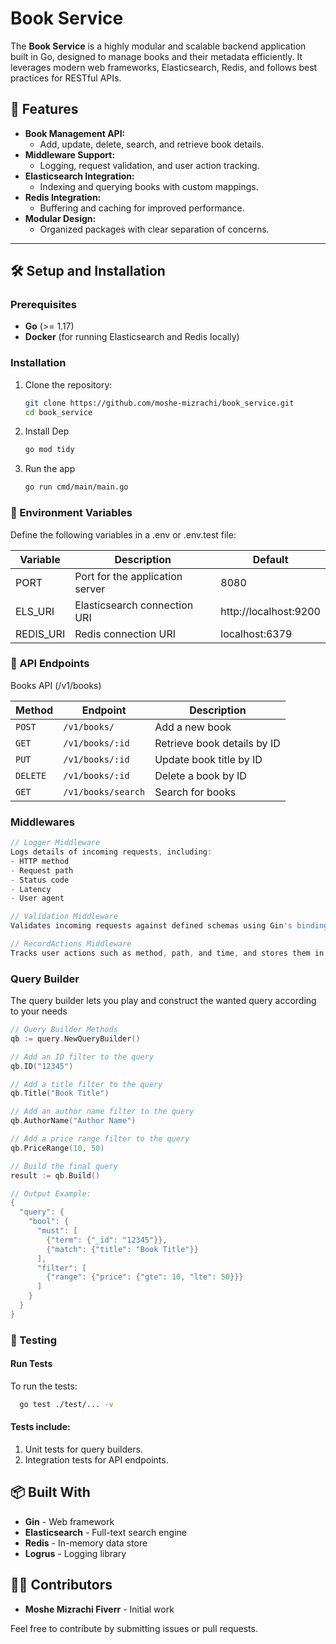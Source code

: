 # Book Service

The **Book Service** is a highly modular and scalable backend application built in Go, designed to manage books and their metadata efficiently. It leverages modern web frameworks, Elasticsearch, Redis, and follows best practices for RESTful APIs.





## 🚀 Features

- **Book Management API:**
    - Add, update, delete, search, and retrieve book details.
- **Middleware Support:**
    - Logging, request validation, and user action tracking.
- **Elasticsearch Integration:**
    - Indexing and querying books with custom mappings.
- **Redis Integration:**
    - Buffering and caching for improved performance.
- **Modular Design:**
    - Organized packages with clear separation of concerns.

---

## 🛠️ Setup and Installation

### Prerequisites

- **Go** (>= 1.17)
- **Docker** (for running Elasticsearch and Redis locally)

### Installation

1. Clone the repository:
   ```bash
   git clone https://github.com/moshe-mizrachi/book_service.git
   cd book_service

2. Install Dep
    ```bash
    go mod tidy
    ```
3. Run the app
    ```bash
    go run cmd/main/main.go
    ```

### 🔑 Environment Variables
Define the following variables in a .env or .env.test file:

| Variable  | Description                      | Default               |
|-----------|----------------------------------|-----------------------|
| PORT      | Port for the application server  | 8080                 |
| ELS_URI   | Elasticsearch connection URI     | http://localhost:9200 |
| REDIS_URI | Redis connection URI             | localhost:6379        |

### 📖 API Endpoints
Books API (/v1/books)

| Method    | Endpoint       | Description                  |
|-----------|----------------|------------------------------|
| `POST`    | `/v1/books/`   | Add a new book              |
| `GET`     | `/v1/books/:id`| Retrieve book details by ID |
| `PUT`     | `/v1/books/:id`| Update book title by ID     |
| `DELETE`  | `/v1/books/:id`| Delete a book by ID         |
| `GET`     | `/v1/books/search` | Search for books          |


### Middlewares

```go
// Logger Middleware
Logs details of incoming requests, including:
- HTTP method
- Request path
- Status code
- Latency
- User agent

// Validation Middleware
Validates incoming requests against defined schemas using Gin's binding and validation mechanisms.

// RecordActions Middleware
Tracks user actions such as method, path, and time, and stores them in Redis for auditing purposes.
```


### Query Builder
The query builder lets you play and construct the wanted query according to your needs

```go
// Query Builder Methods
qb := query.NewQueryBuilder()

// Add an ID filter to the query
qb.ID("12345")

// Add a title filter to the query
qb.Title("Book Title")

// Add an author name filter to the query
qb.AuthorName("Author Name")

// Add a price range filter to the query
qb.PriceRange(10, 50)

// Build the final query
result := qb.Build()

// Output Example:
{
  "query": {
    "bool": {
      "must": [
        {"term": {"_id": "12345"}},
        {"match": {"title": "Book Title"}}
      ],
      "filter": [
        {"range": {"price": {"gte": 10, "lte": 50}}}
      ]
    }
  }
}
```

### 🧪 Testing
#### Run Tests
To run the tests:

```bash
  go test ./test/... -v
```
#### Tests include:
1. Unit tests for query builders.
2. Integration tests for API endpoints.

## 📦 Built With

- **Gin** - Web framework
- **Elasticsearch** - Full-text search engine
- **Redis** - In-memory data store
- **Logrus** - Logging library


## 👨‍💻 Contributors

- **Moshe Mizrachi Fiverr** - Initial work

Feel free to contribute by submitting issues or pull requests.
